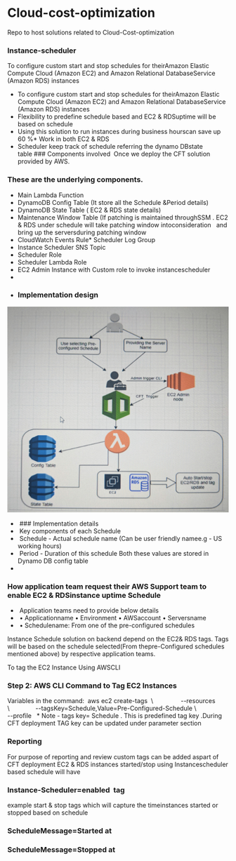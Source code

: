# Cloud-cost-optimization
Repo to host solutions related to Cloud-Cost-optimization


### Instance-scheduler 
To configure custom start and stop schedules for theirAmazon Elastic Compute Cloud (Amazon EC2) and Amazon Relational DatabaseService (Amazon RDS) instances 
* To configure custom start and stop schedules for theirAmazon Elastic Compute Cloud (Amazon EC2) and Amazon Relational DatabaseService (Amazon RDS) instances
* Flexibility to predefine schedule based and EC2 & RDSuptime will be based on schedule 
* Using this solution to run instances during business hourscan save up 60 %* Work in both EC2 & RDS 
*  Scheduler keep track of schedule referring the dynamo DBstate table ### Components involved  Once we deploy the CFT solution provided by AWS. 

###  These are the underlying components. 

* Main Lambda Function 
* DynamoDB Config Table (It store all the Schedule &Period details)
* DynamoDB State Table ( EC2 & RDS state details)
* Maintenance Window Table (If patching is maintained throughSSM . 
  EC2 & RDS under schedule will take patching window intoconsideration   and bring up the serversduring patching window
* CloudWatch Events Rule* Scheduler Log Group
* Instance Scheduler SNS Topic
* Scheduler Role  
* Scheduler Lambda Role 
* EC2 Admin Instance with Custom role to invoke instancescheduler   
* 
* ### Implementation design   

 ![](https://github.com/sanjib-s/cloud-cost-optimization/blob/main/Trusted-advisor-implementation-design.jpg) 
  
*  ### Implementation details  
*  Key components of each Schedule  
*  Schedule - Actual schedule name (Can be user friendly namee.g - US working hours)
*  Period - Duration of this schedule Both these values are stored in Dynamo DB config table   
*  
### How application team request their AWS Support team to enable EC2 & RDSinstance uptime Schedule  
*  Application teams need to provide below details  
*  • Applicationname   • Environment    • AWSaccount       • Serversname
*  • Schedulename: From one of the pre-configured schedules

Instance Schedule solution on backend depend on the EC2& RDS tags.
Tags will be based on the schedule selected(From thepre-Configured schedules mentioned above) by respective application teams.   


To tag the EC2 Instance Using AWSCLI   
### Step 2: AWS CLI Command to Tag EC2 Instances  
Variables in the command: 
   aws ec2 create-tags  \               
--resources <recource id> \               
--tagsKey=Schedule,Value=Pre-Configured-Schedule \                 
--profile  <xyx> * Note - tags key= Schedule . This is predefined tag key .During CFT deployment TAG key can be updated under parameter section
  
  ### Reporting 
  For purpose of reporting and review custom tags can be added aspart of CFT deployment EC2 & RDS instances started/stop using Instancescheduler based schedule will have
  ### Instance-Scheduler=enabled  tag 
  example start & stop tags which will capture the timeinstances started or stopped based on schedule
  ### ScheduleMessage=Started at 
  ### ScheduleMessage=Stopped at 
  
